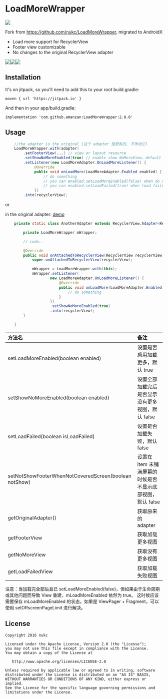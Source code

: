 # LoadMoreWrapper

[![](https://jitpack.io/v/nukc/LoadMoreWrapper.svg)](https://jitpack.io/#nukc/LoadMoreWrapper)

Fork from https://github.com/nukc/LoadMoreWrapper, migrated to AndroidX

- Load more support for RecyclerView
- Footer view customizable
- No changes to the original RecyclerView adapter

<img src="https://raw.githubusercontent.com/nukc/LoadMoreWrapper/master/images/item.gif"><img src="https://raw.githubusercontent.com/nukc/LoadMoreWrapper/master/images/grid_custom.gif"><img src="https://raw.githubusercontent.com/nukc/LoadMoreWrapper/master/images/staggeredgrid.gif">

## Installation

It's on jitpack, so you'll need to add this to your root build.gradle:
```
maven { url 'https://jitpack.io' }
```

And then in your app/build.gradle:

````
implementation 'com.github.amanzan:LoadMoreWrapper:2.0.0'
````

## Usage

```java
    //the adapter is the original (这个 adapter 是原有的, 不改动它)
    LoadMoreWrapper.with(adapter)
        .setFooterView(...) // view or layout resource
        .setShowNoMoreEnabled(true) // enable show NoMoreView，default false
        .setListener(new LoadMoreAdapter.OnLoadMoreListener() {
             @Override
             public void onLoadMore(LoadMoreAdapter.Enabled enabled) {
                 // do something
                 // you can enabled.setLoadMoreEnabled(false) when do not need load more
                 // you can enabled.setLoadFailed(true) when load failed
             })
        .into(recyclerView);
```

or

in the original adapter: [demo](https://github.com/nukc/LoadMoreWrapper/blob/master/app/src/main/java/com/github/nukc/sample/AnotherActivity.java)
```java
    private static class AnotherAdapter extends RecyclerView.Adapter<RecyclerView.ViewHolder> {

        private LoadMoreWrapper mWrapper;

        // code..

        @Override
        public void onAttachedToRecyclerView(RecyclerView recyclerView) {
            super.onAttachedToRecyclerView(recyclerView);

            mWrapper = LoadMoreWrapper.with(this);
            mWrapper.setListener(
                    new LoadMoreAdapter.OnLoadMoreListener() {
                        @Override
                        public void onLoadMore(LoadMoreAdapter.Enabled enabled) {
                            // do something
                        }
                    })
                    .setShowNoMoreEnabled(true)
                    .into(recyclerView);
        }

    }

```

方法名 | 备注
:------------- | :-------------
setLoadMoreEnabled(boolean enabled) | 设置是否启用加载更多，默认 true
setShowNoMoreEnabled(boolean enabled) | 设置全部加载完后是否显示没有更多视图，默认 false
setLoadFailed(boolean isLoadFailed) | 设置是否加载失败，默认 false
setNotShowFooterWhenNotCoveredScreen(boolean notShow) | 设置在 item 未铺满屏幕的时候是否不显示底部视图，默认 false
getOriginalAdapter() | 获取原来的 adapter
getFooterView | 获取加载更多视图
getNoMoreView | 获取没有更多视图
getLoadFailedView | 获取加载失败视图

注意：当加载完全部后且已 setLoadMoreEnabled(false)，但如果由于生命周期或其他问题而导致 View 重建，mLoadMoreEnabled 依然为 true。
这时候应该需要保存 mLoadMoreEnabled 的状态，如果是 ViewPager + Fragment，可以使用 setOffscreenPageLimit 进行解决。

## License

    Copyright 2016 nukc

    Licensed under the Apache License, Version 2.0 (the "License");
    you may not use this file except in compliance with the License.
    You may obtain a copy of the License at

       http://www.apache.org/licenses/LICENSE-2.0

    Unless required by applicable law or agreed to in writing, software
    distributed under the License is distributed on an "AS IS" BASIS,
    WITHOUT WARRANTIES OR CONDITIONS OF ANY KIND, either express or implied.
    See the License for the specific language governing permissions and
    limitations under the License.